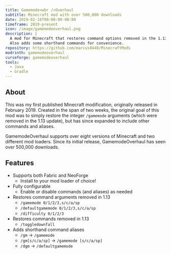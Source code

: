 ```yaml
---
title: Gamemode<wbr />Overhaul
subtitle: Minecraft mod with over 500,000 downloads
date: 2019-02-16T00:00:00-00:00
timeframe: 2019-present
icon: /image/gamemodeoverhaul.png
description: |
  A mod for Minecraft that restores command options removed in the 1.13 update.
  Also adds some shorthand commands for convenience.
repository: https://github.com/marcus8448/MinecraftMods
modrinth: gamemodeoverhaul
curseforge: gamemodeoverhaul
tools:
  - Java
  - Gradle
---
```


## About

This was my first published Minecraft modification, originally released in February 2019.
Created in the span of two weeks, the original goal of this mod was to simply restore the integer `/gamemode` arguments
(which were removed in the 1.13 update), but has since expanded to include other commands and aliases.

GamemodeOverhaul supports over eight versions of Minecraft and two different mod loaders.
Since its initial release, GamemodeOverhaul has seen over 500,000 downloads.

## Features

* Supports both Fabric and NeoForge
  * Install to your mod loader of choice!
* Fully configurable
  * Enable or disable commands (and aliases) as needed
* Restores command arguments removed in 1.13
  * `/gamemode 0/1/2/3,s/c/a/sp`
  * `/defaultgamemode 0/1/2/3,s/c/a/sp`
  * `/difficulty 0/1/2/3`
* Restores commands removed in 1.13
  * `/toggledownfall`
* Adds shorthand command aliases
  * `/gm` -> `/gamemode`
  * `/gm[s/c/a/sp]` -> `/gamemode [s/c/a/sp]`
  * `/dgm` -> `/defaultgamemode`
